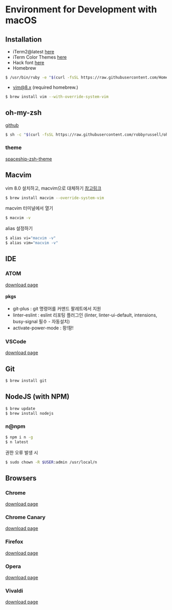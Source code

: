 # Environment for Development with macOS

## Installation

* iTerm2@latest [here](https://www.iterm2.com/downloads.html)
* iTerm Color Themes [here](https://github.com/bahlo/iterm-colors)
* Hack font [here](http://sourcefoundry.org/hack/)
* Homebrew
```bash
$ /usr/bin/ruby -e "$(curl -fsSL https://raw.githubusercontent.com/Homebrew/install/master/install)"
```
* vim@8.x (required homebrew.)
```bash
$ brew install vim --with-override-system-vim
```
## oh-my-zsh
[github](https://github.com/robbyrussell/oh-my-zsh)
```bash
$ sh -c "$(curl -fsSL https://raw.githubusercontent.com/robbyrussell/oh-my-zsh/master/tools/install.sh)"
```
### theme
[spaceship-zsh-theme](https://github.com/denysdovhan/spaceship-zsh-theme)

## Macvim
vim 8.0 설치하고, macvim으로 대체하기 [참고링크](https://nolboo.kim/blog/2016/09/16/vim-8-upgrade/)
```bash
$ brew install macvim --override-system-vim
```
macvim 터미널에서 열기
```bash
$ macvim -v
```
alias 설정하기
```bash
$ alias vi="macvim -v"
$ alias vim="macvim -v"
```

## IDE

### ATOM
[download page](https://atom.io)

#### pkgs
* git-plus : git 명령어를 커맨드 팔레트에서 지원
* linter-eslint : eslint 리포팅 플러그인 (linter, linter-ui-default, intensions, busy-signal 필수 - 자동설치)
* activate-power-mode : 팡!팡!

### VSCode
[download page](https://code.visualstudio.com/download)

## Git
```bash
$ brew install git
```
## NodeJS (with NPM)
```bash
$ brew update
$ brew install nodejs
```

### n@npm
```bash
$ npm i n -g
$ n latest
```
권한 오류 발생 시
```bash
$ sudo chown -R $USER:admin /usr/local/n
```

## Browsers

### Chrome
[download page](https://www.google.co.kr/chrome/browser/desktop/index.html)

### Chrome Canary
[download page](https://www.google.co.kr/chrome/browser/canary.html)

### Firefox
[download page](https://www.mozilla.org/ko/firefox/new/)

### Opera
[download page](http://www.opera.com/ko)

### Vivaldi
[download page](https://vivaldi.com)
